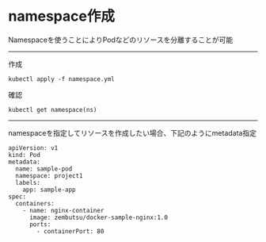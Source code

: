 # namespace作成

Namespaceを使うことによりPodなどのリソースを分離することが可能

---

作成
```
kubectl apply -f namespace.yml
```

確認
```
kubectl get namespace(ns)
```

---

namespaceを指定してリソースを作成したい場合、下記のようにmetadata指定
```
apiVersion: v1
kind: Pod
metadata:
  name: sample-pod
  namespace: project1
  labels:
    app: sample-app
spec:
  containers:
    - name: nginx-container
      image: zembutsu/docker-sample-nginx:1.0
      ports:
        - containerPort: 80
```
